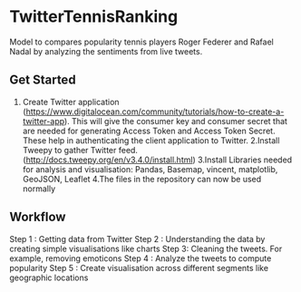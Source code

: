 # TwitterTennisRanking

Model to compares popularity tennis players Roger Federer and Rafael Nadal by analyzing the sentiments from live tweets. 

## Get Started

1. Create Twitter application (https://www.digitalocean.com/community/tutorials/how-to-create-a-twitter-app). This will give the consumer key and consumer secret that are needed for generating Access Token and Access Token Secret. These help in authenticating the client application to Twitter.
2.Install Tweepy to gather Twitter feed. (http://docs.tweepy.org/en/v3.4.0/install.html)
3.Install Libraries needed for analysis and visualisation: Pandas, Basemap, vincent, matplotlib, GeoJSON, Leaflet
4.The files in the repository can now be used normally

## Workflow

Step 1 : Getting data from Twitter 
Step 2 : Understanding the data by creating simple visualisations like charts
Step 3:  Cleaning the tweets. For example, removing emoticons
Step 4 : Analyze the tweets to compute popularity
Step 5 : Create visualisation across different segments like geographic locations


